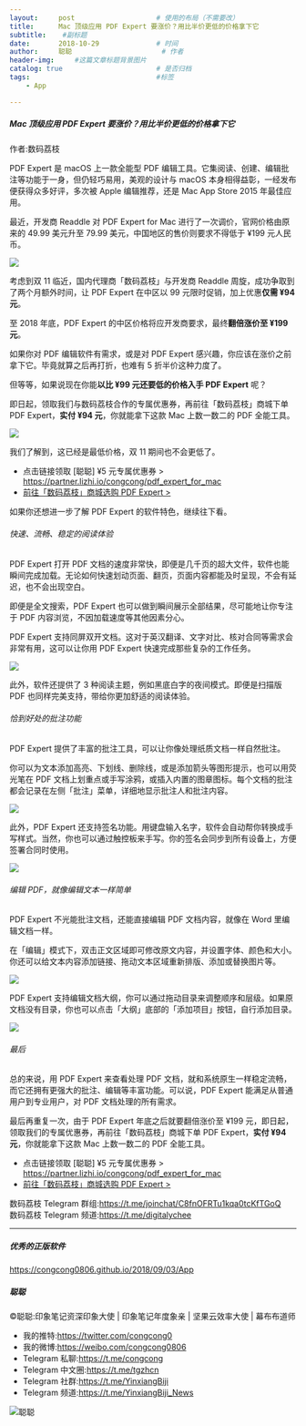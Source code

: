 ```yaml
---
layout:     post                    # 使用的布局（不需要改）
title:      Mac 顶级应用 PDF Expert 要涨价？用比半价更低的价格拿下它               # 标题 
subtitle:    #副标题
date:       2018-10-29              # 时间
author:     聪聪                      # 作者
header-img:     #这篇文章标题背景图片
catalog: true                       # 是否归档
tags:                               #标签
    - App

---
```


##### Mac 顶级应用 PDF Expert 要涨价？用比半价更低的价格拿下它

作者:数码荔枝

PDF Expert 是 macOS 上一款全能型 PDF 编辑工具。它集阅读、创建、编辑批注等功能于一身，但仍轻巧易用，美观的设计与 macOS 本身相得益彰，一经发布便获得众多好评，多次被 Apple 编辑推荐，还是 Mac App Store 2015 年最佳应用。

最近，开发商 Readdle 对 PDF Expert for Mac 进行了一次调价，官网价格由原来的 49.99 美元升至 79.99 美元，中国地区的售价则要求不得低于 ¥199 元人民币。

![](https://d2mxuefqeaa7sj.cloudfront.net/s_6E328FC4BA157CE2419D39948024A1582901B383D63D392EA0FD19B63C87E9DE_1540537692544_02.png)

考虑到双 11 临近，国内代理商「数码荔枝」与开发商 Readdle 周旋，成功争取到了两个月额外时间，让 PDF Expert 在中区以 99 元限时促销，加上优惠**仅需 ¥94 元**。

至 2018 年底，PDF Expert 的中区价格将应开发商要求，最终**翻倍涨价至 ¥199 元**。

如果你对 PDF 编辑软件有需求，或是对 PDF Expert 感兴趣，你应该在涨价之前拿下它。毕竟就算之后再打折，也难有 5 折半价这种力度了。

但等等，如果说现在你能**以比 ¥99 元还要低的价格入手 PDF Expert** 呢？

即日起，领取我们与数码荔枝合作的专属优惠券，再前往「数码荔枝」商城下单 PDF Expert，**实付 ¥94 元**，你就能拿下这款 Mac 上数一数二的 PDF 全能工具。

![](https://d2mxuefqeaa7sj.cloudfront.net/s_6E328FC4BA157CE2419D39948024A1582901B383D63D392EA0FD19B63C87E9DE_1540537812146_ptPD_600x3002x.png)

我们了解到，这已经是最低价格，双 11 期间也不会更低了。

- 点击链接领取 [聪聪] ¥5 元专属优惠券 > <https://partner.lizhi.io/congcong/pdf_expert_for_mac>
- [前往「数码荔枝」商城选购 PDF Expert >](https://partner.lizhi.io/congcong/pdf_expert_for_mac) 

如果你还想进一步了解 PDF Expert 的软件特色，继续往下看。

###### 快速、流畅、稳定的阅读体验

PDF Expert 打开 PDF 文档的速度非常快，即便是几千页的超大文件，软件也能瞬间完成加载。无论如何快速划动页面、翻页，页面内容都能及时呈现，不会有延迟，也不会出现空白。

即便是全文搜索，PDF Expert 也可以做到瞬间展示全部结果，尽可能地让你专注于 PDF 内容浏览，不因加载速度等其他因素分心。

PDF Expert 支持同屏双开文档。这对于英汉翻译、文字对比、核对合同等需求会非常有用，这可以让你用 PDF Expert 快速完成那些复杂的工作任务。

![](https://d2mxuefqeaa7sj.cloudfront.net/s_EC0F8FE6FBCF0A7FC6F135E848FD29A16694EAE8F44FB48D8EAF44ADC84F0BB4_1540357767463_2018-10-24.13-09-062x.jpg)

此外，软件还提供了 3 种阅读主题，例如黑底白字的夜间模式。即便是扫描版 PDF 也同样完美支持，带给你更加舒适的阅读体验。

###### 恰到好处的批注功能

PDF Expert 提供了丰富的批注工具，可以让你像处理纸质文档一样自然批注。

你可以为文本添加高亮、下划线、删除线，或是添加箭头等图形提示，也可以用荧光笔在 PDF 文档上划重点或手写涂鸦，或插入内置的图章图标。每个文档的批注都会记录在左侧「批注」菜单，详细地显示批注人和批注内容。

![](https://d2mxuefqeaa7sj.cloudfront.net/s_EC0F8FE6FBCF0A7FC6F135E848FD29A16694EAE8F44FB48D8EAF44ADC84F0BB4_1540357385511_pdf-expert-annotate.gif)

此外，PDF Expert 还支持签名功能。用键盘输入名字，软件会自动帮你转换成手写样式。当然，你也可以通过触控板来手写。你的签名会同步到所有设备上，方便签署合同时使用。

![](https://d2mxuefqeaa7sj.cloudfront.net/s_EC0F8FE6FBCF0A7FC6F135E848FD29A16694EAE8F44FB48D8EAF44ADC84F0BB4_1540359355907_2018-10-24.13-34-072x.jpg)

###### 编辑 PDF，就像编辑文本一样简单

PDF Expert 不光能批注文档，还能直接编辑 PDF 文档内容，就像在 Word 里编辑文档一样。

在「编辑」模式下，双击正文区域即可修改原文内容，并设置字体、颜色和大小。你还可以给文本内容添加链接、拖动文本区域重新排版、添加或替换图片等。

![](https://d2mxuefqeaa7sj.cloudfront.net/s_EC0F8FE6FBCF0A7FC6F135E848FD29A16694EAE8F44FB48D8EAF44ADC84F0BB4_1540358601053_pdf-expert-edit.gif)

PDF Expert 支持编辑文档大纲，你可以通过拖动目录来调整顺序和层级。如果原文档没有目录，你也可以点击「大纲」底部的「添加项目」按钮，自行添加目录。

![](http://ww1.sinaimg.cn/large/9b84e6acgy1fwwwgsgoirj20q00m3754.jpg)

###### 最后

总的来说，用 PDF Expert 来查看处理 PDF 文档，就和系统原生一样稳定流畅，而它还拥有更强大的批注、编辑等丰富功能。可以说，PDF Expert 能满足从普通用户到专业用户，对 PDF 文档处理的所有需求。

最后再重复一次，由于 PDF Expert 年底之后就要翻倍涨价至 ¥199 元，即日起，领取我们的专属优惠券，再前往「数码荔枝」商城下单 PDF Expert，**实付 ¥94 元**，你就能拿下这款 Mac 上数一数二的 PDF 全能工具。

- 点击链接领取 [聪聪] ¥5 元专属优惠券 > <https://partner.lizhi.io/congcong/pdf_expert_for_mac>
- [前往「数码荔枝」商城选购 PDF Expert >](https://partner.lizhi.io/congcong/pdf_expert_for_mac) 

数码荔枝 Telegram 群组:<https://t.me/joinchat/C8fnOFRTu1kqa0tcKfTGoQ><br>
数码荔枝 Telegram 频道:<https://t.me/digitalychee>

---

##### 优秀的正版软件
<https://congcong0806.github.io/2018/09/03/App>

##### 聪聪
&copy;聪聪:印象笔记资深印象大使 | 印象笔记年度象亲 | 坚果云效率大使 | 幕布布道师

* 我的推特:<https://twitter.com/congcong0>
* 我的微博:<https://weibo.com/congcong0806>
* Telegram 私聊:<https://t.me/congcong>
* Telegram 中文圈:<https://t.me/tgzhcn>
* Telegram 社群:<https://t.me/YinxiangBiji>
* Telegram 频道:<https://t.me/YinxiangBiji_News>

![聪聪](https://i.v2ex.co/3wc207g5.png)
